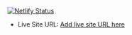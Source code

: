 [![Netlify Status](https://api.netlify.com/api/v1/badges/0b5c235d-83d3-4a6c-affb-7a8ecfc41d7e/deploy-status)](https://app.netlify.com/sites/shivam-dwivedi-project-portfolio/deploys)

- Live Site URL: [Add live site URL here](https://shivam-dwivedi-project-portfolio.netlify.app/)
